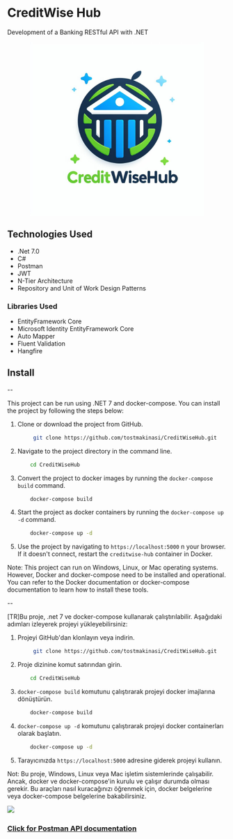 
# CreditWise Hub 

Development of a Banking RESTful API with .NET

<p align="center">
  <img src="./_ca5cb410-fb83-439d-963f-317523b33512.jpeg" align =center width="400">
</p>



## Technologies Used
 - .Net 7.0
 - C#
 - Postman
 - JWT
 - N-Tier Architecture
 - Repository and Unit of Work Design Patterns
 ### Libraries Used
 - EntityFramework Core
 - Microsoft Identity EntityFramework Core
 - Auto Mapper
 - Fluent Validation
 - Hangfire

## Install
--

This project can be run using .NET 7 and docker-compose. You can install the project by following the steps below:

1. Clone or download the project from GitHub.
   ```bash 
        git clone https://github.com/tostmakinasi/CreditWiseHub.git
    ```
2. Navigate to the project directory in the command line.
    ```bash 
        cd CreditWiseHub
    ```

3. Convert the project to docker images by running the `docker-compose build` command.
    ```bash
        docker-compose build
    ```

4. Start the project as docker containers by running the `docker-compose up -d` command.
    ```bash
        docker-compose up -d
    ```

5. Use the project by navigating to `https://localhost:5000` n your browser. If it doesn't connect, restart the `creditwise-hub` container in Docker.

Note: This project can run on Windows, Linux, or Mac operating systems. However, Docker and docker-compose need to be installed and operational. You can refer to the Docker documentation or docker-compose documentation to learn how to install these tools.

--

[TR]Bu proje, .net 7 ve docker-compose kullanarak çalıştırılabilir. Aşağıdaki adımları izleyerek projeyi yükleyebilirsiniz:

1. Projeyi GitHub'dan klonlayın veya indirin.
   ```bash 
        git clone https://github.com/tostmakinasi/CreditWiseHub.git
    ```
2. Proje dizinine komut satırından girin.
    ```bash 
        cd CreditWiseHub
    ```

3. `docker-compose build` komutunu çalıştırarak projeyi docker imajlarına dönüştürün.
    ```bash
        docker-compose build
    ```

4. `docker-compose up -d` komutunu çalıştırarak projeyi docker containerları olarak başlatın.
    ```bash
        docker-compose up -d
    ```

5. Tarayıcınızda `https://localhost:5000` adresine giderek projeyi kullanın.

Not: Bu proje, Windows, Linux veya Mac işletim sistemlerinde çalışabilir. Ancak, docker ve docker-compose'in kurulu ve çalışır durumda olması gerekir. Bu araçları nasıl kuracağınızı öğrenmek için, docker belgelerine veya docker-compose belgelerine bakabilirsiniz.

<a href="https://documenter.getpostman.com/view/28275528/2s9YsJAXVi"><img src="https://raw.githubusercontent.com/postmanlabs/postmanlabs.github.io/develop/global-artefacts/postman-logo%2Btext-320x132.png" /></a>

### [Click for Postman API documentation](https://documenter.getpostman.com/view/28275528/2s9YsJAXVi) 
